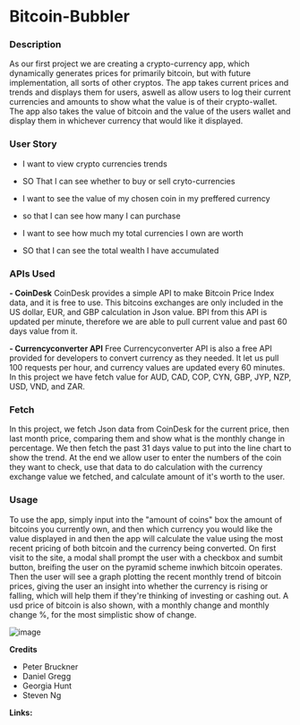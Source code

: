 <h1> Bitcoin-Bubbler </h1>

<h3>Description</h3>
As our first project we are creating a crypto-currency app, which dynamically generates prices for primarily bitcoin, but with future implementation, all sorts of other cryptos. The app takes current prices and trends and displays them for users, aswell as allow users to log their current currencies and amounts to show what the value is of their crypto-wallet. The app also takes the value of bitcoin and the value of the users wallet and display them in whichever currency that would like it displayed.

<h3> User Story</h3>

- I want to view crypto currencies trends 
- SO That I can see whether to buy or sell cryto-currencies

- I want to see the value of my chosen coin in my preffered currency
- so that I can see how many I can purchase

- I want to see how much my total currencies I own are worth
- SO that I can see the total wealth I have accumulated 

<h3>APIs Used</h3>

 <b>- CoinDesk</b>
 CoinDesk provides a simple API to make Bitcoin Price Index data, and it is free to use. This bitcoins exchanges are only included in the US dollar, EUR, and GBP calculation in Json value. BPI from this API is updated per minute, therefore we are able to pull current value and past 60 days value from it.
 
 <b>- Currencyconverter API</b>
 Free Currencyconverter API is also a free API provided for developers to convert currency as they needed. It let us pull 100 requests per hour, and currency values are updated every 60 minutes. In this project we have fetch value for AUD, CAD, COP, CYN, GBP, JYP, NZP, USD, VND, and ZAR.


<h3>Fetch</h3>

In this project, we fetch Json data from CoinDesk for the current price, then last month price, comparing them and show what is the monthly change in percentage. We then fetch the past 31 days value to put into the line chart to show the trend. At the end we allow user to enter the numbers of the coin they want to check, use that data to do calculation with the currency exchange value we fetched, and calculate amount of it's worth to the user.


<h3>Usage</h3>

To use the app, simply input into the "amount of coins" box the amount of bitcoins you currently own, and then which currency you would like the value displayed in and then the app will calculate the value using the most recent pricing of both bitcoin and the currency being converted. On first visit to the site, a modal shall prompt the user with a checkbox and sumbit button, breifing the user on the pyramid scheme inwhich bitcoin operates. Then the user will see a graph plotting the recent monthly trend of bitcoin prices, giving the user an insight into whether the currency is rising or falling, which will help them if they're thinking of investing or cashing out. A usd price of bitcoin is also shown, with a monthly change and monthly change %, for the most simplistic show of change.

![image](https://user-images.githubusercontent.com/78789156/115223651-32b0d180-a14b-11eb-81e4-82f4eca68296.png)




<b>Credits</b>
- Peter Bruckner
- Daniel Gregg 
- Georgia Hunt
- Steven Ng

<b>Links:</b>


